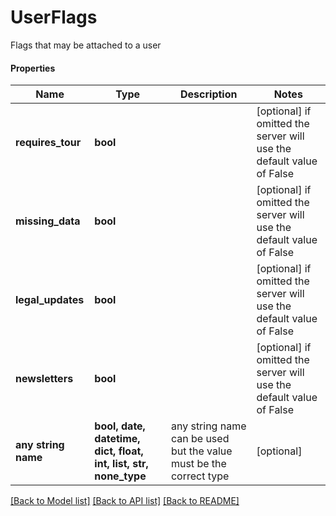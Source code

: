 # UserFlags

Flags that may be attached to a user

#### Properties
Name | Type | Description | Notes
------------ | ------------- | ------------- | -------------
**requires_tour** | **bool** |  | [optional]  if omitted the server will use the default value of False
**missing_data** | **bool** |  | [optional]  if omitted the server will use the default value of False
**legal_updates** | **bool** |  | [optional]  if omitted the server will use the default value of False
**newsletters** | **bool** |  | [optional]  if omitted the server will use the default value of False
**any string name** | **bool, date, datetime, dict, float, int, list, str, none_type** | any string name can be used but the value must be the correct type | [optional]

[[Back to Model list]](../README.md#documentation-for-models) [[Back to API list]](../README.md#documentation-for-api-endpoints) [[Back to README]](../README.md)

